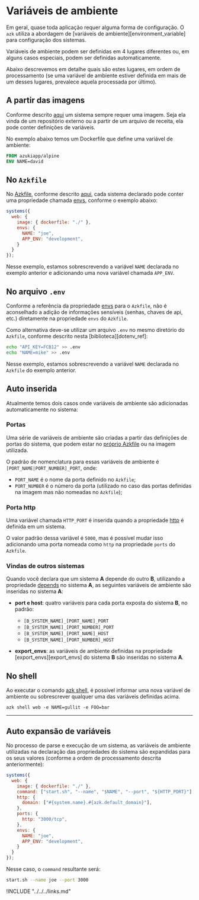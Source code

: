 
# Variáveis de ambiente

Em geral, quase toda aplicação requer alguma forma de configuração. O `azk` utiliza a abordagem de [variáveis de ambiente][environment_variable] para configuração dos sistemas.

Variáveis de ambiente podem ser definidas em 4 lugares diferentes ou, em alguns casos especiais, podem ser definidas automaticamente.

Abaixo descrevemos em detalhe quais são estes lugares, em ordem de processamento (se uma variável de ambiente estiver definida em mais de um desses lugares, prevalece aquela processada por último).

## A partir das imagens

Conforme descrito [aqui](image.md) um sistema sempre requer uma imagem. Seja ela vinda de um repositório externo ou a partir de um arquivo de receita, ela pode conter definições de variáveis.

No exemplo abaixo temos um Dockerfile que define uma variável de ambiente:

```Dockerfile
FROM azukiapp/alpine
ENV NAME=david
```

## No `Azkfile`

No [Azkfile](../../azkfilejs/README.md), conforme descrito [aqui](envs.md), cada sistema declarado pode conter uma propriedade chamada [envs](envs.md), conforme o exemplo abaixo:

```js
systems({
  web: {
    image: { dockerfile: "./" },
    envs: {
      NAME: "joe",
      APP_ENV: "development",
    }
  }
});
```

Nesse exemplo, estamos sobrescrevendo a variável `NAME` declarada no exemplo anterior e adicionando uma nova variável chamada `APP_ENV`.

## No arquivo `.env`

Conforme a referência da propriedade [envs](envs.md) para o `Azkfile`, não é aconselhado a adição de informações sensíveis (senhas, chaves de api, etc.) diretamente na propriedade `envs` do `Azkfile`.

Como alternativa deve-se utilizar um arquivo `.env` no mesmo diretório do `Azkfile`, conforme descrito nesta [biblioteca][dotenv_ref]:

```sh
echo "API_KEY=FCB12" >> .env
echo "NAME=mike" >> .env
```

Nesse exemplo, estamos sobrescrevendo a variável `NAME` declarada no `Azkfile` do exemplo anterior.

## Auto inserida

Atualmente temos dois casos onde variáveis de ambiente são adicionadas automaticamente no sistema:

### Portas

Uma série de variáveis de ambiente são criadas a partir das definições de portas do sistema, que podem estar no [próprio Azkfile](ports.md) ou na imagem utilizada.

O padrão de nomenclatura para essas variáveis de ambiente é `[PORT_NAME|PORT_NUMBER]_PORT`, onde:

- `PORT_NAME` é o nome da porta definido no `Azkfile`;
- `PORT_NUMBER` é o número da porta (utilizado no caso das portas definidas na imagem mas não nomeadas no `Azkfile`);

### Porta http

Uma variável chamada `HTTP_PORT` é inserida quando a propriedade [http](http.md) é definida em um sistema.

O valor padrão dessa variável é `5000`, mas é possível mudar isso adicionando uma porta nomeada como `http` na propriedade `ports` do `Azkfile`.

### Vindas de outros sistemas

Quando você declara que um sistema **A** depende do outro **B**, utilizando a propriedade [depends](depends.md) no sistema **A**, as seguintes variáveis de ambiente são inseridas no sistema **A**:

- **port e host**: quatro variáveis para cada porta exposta do sistema **B**, no padrão:
    - `[B_SYSTEM_NAME]_[PORT_NAME]_PORT`
    - `[B_SYSTEM_NAME]_[PORT_NUMBER]_PORT`
    - `[B_SYSTEM_NAME]_[PORT_NAME]_HOST`
    - `[B_SYSTEM_NAME]_[PORT_NUMBER]_HOST`

- **export_envs**: as variáveis de ambiente definidas na propriedade [export_envs][export_envs] do sistema **B** são inseridas no sistema **A**.

## No shell

Ao executar o comando [azk shell](../cli/shell.md), é possível informar uma nova variável de ambiente ou sobrescrever qualquer uma das variáveis definidas acima.

```
azk shell web -e NAME=gullit -e FOO=bar
```

-----------------------------

## Auto expansão de variáveis

No processo de parse e execução de um sistema, as variáveis de ambiente utilizadas na declaração das propriedades do sistema são expandidas para os seus valores (conforme a ordem de processamento descrita anteriormente):

```js
systems({
  web: {
    image: { dockerfile: "./" },
    command: ["start.sh", "--name", "$NAME", "--port", "${HTTP_PORT}"],
    http: {
      domain: ["#{system.name}.#{azk.default_domain}"],
    },
    ports: {
      http: "3000/tcp",
    },
    envs: {
      NAME: "joe",
      APP_ENV: "development",
    }
  }
});
```

Nesse caso, o `command` resultante será:

```sh
start.sh --name joe --port 3000
```

!INCLUDE "../../../links.md"
